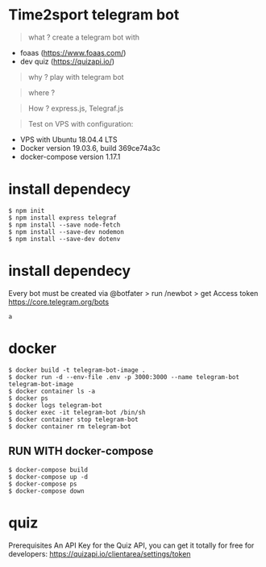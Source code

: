 # Time2sport telegram bot

> what ? create a telegram bot with

- foaas (https://www.foaas.com/)
- dev quiz (https://quizapi.io/)

> why ? play with telegram bot

> where ?

> How ? express.js, Telegraf.js

> Test on VPS with configuration:

- VPS with Ubuntu 18.04.4 LTS
- Docker version 19.03.6, build 369ce74a3c
- docker-compose version 1.17.1

##

# install dependecy

```
$ npm init
$ npm install express telegraf
$ npm install --save node-fetch
$ npm install --save-dev nodemon
$ npm install --save-dev dotenv
```

# install dependecy

Every bot must be created via @botfater > run /newbot > get Access token
https://core.telegram.org/bots

```
a
```

# docker

```
$ docker build -t telegram-bot-image .
$ docker run -d --env-file .env -p 3000:3000 --name telegram-bot telegram-bot-image
$ docker container ls -a
$ docker ps
$ docker logs telegram-bot
$ docker exec -it telegram-bot /bin/sh
$ docker container stop telegram-bot
$ docker container rm telegram-bot

```

## RUN WITH docker-compose

```
$ docker-compose build
$ docker-compose up -d
$ docker-compose ps
$ docker-compose down
```

# quiz

Prerequisites
An API Key for the Quiz API, you can get it totally for free for developers:
https://quizapi.io/clientarea/settings/token
